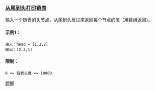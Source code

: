 ### [从尾到头打印链表](https://leetcode-cn.com/problems/cong-wei-dao-tou-da-yin-lian-biao-lcof/)

输入一个链表的头节点，从尾到头反过来返回每个节点的值（用数组返回）。

#### 示例1：
```
输入：head = [1,3,2]
输出：[2,3,1]
```

#### 限制：
```
0 <= 链表长度 <= 10000
```

[题解](https://github.com/WavyPeng/happy-together/blob/main/for-offer/offer-solutions/src/main/java/com/offer/solution/Solution06.java)
